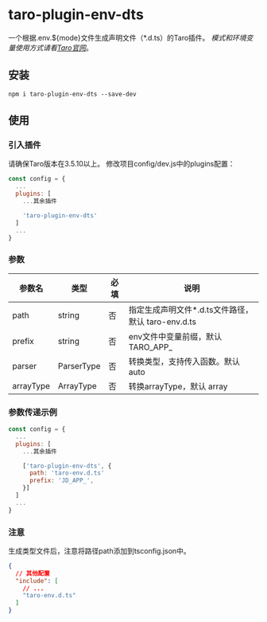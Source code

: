 # taro-plugin-env-dts
一个根据.env.${mode}文件生成声明文件（*.d.ts）的Taro插件。
*模式和环境变量使用方式请看[Taro官网](https://docs.taro.zone/en/docs/env-mode-config)*。

## 安装
```shell
npm i taro-plugin-env-dts --save-dev
```

## 使用
### 引入插件
请确保Taro版本在3.5.10以上。
修改项目config/dev.js中的plugins配置：
```javascript
const config = {
  ...
  plugins: [
    ...其余插件

    'taro-plugin-env-dts'
  ]
  ...
}
```
### 参数
| 参数名 | 类型 | 必填 | 说明 |
| --- | --- | --- | --- |
| path | string | 否 | 指定生成声明文件*.d.ts文件路径，默认 taro-env.d.ts
| prefix | string | 否 | env文件中变量前缀，默认TARO_APP_
| parser | ParserType | 否 | 转换类型，支持传入函数。默认 auto
| arrayType | ArrayType | 否 | 转换arrayType，默认 array

### 参数传递示例
```javascript
const config = {
  ...
  plugins: [
    ...其余插件

    ['taro-plugin-env-dts', {
      path: 'taro-env.d.ts'
      prefix: 'JD_APP_',
    }]
  ]
  ...
}
```

### 注意
生成类型文件后，注意将路径path添加到tsconfig.json中。

```json
{
  // 其他配置
  "include": [
    // ...
    "taro-env.d.ts"
  ]
}
```
